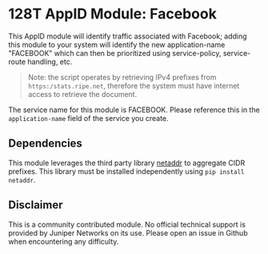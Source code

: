 # 128T AppID Module: Facebook

This AppID module will identify traffic associated with Facebook; adding this module to your system will identify the new application-name "FACEBOOK" which can then be prioritized using service-policy, service-route handling, etc.

> Note: the script operates by retrieving IPv4 prefixes from `https:/stats.ripe.net`, therefore the system must have internet access to retrieve the document.

The service name for this module is FACEBOOK. Please reference this in the `application-name` field of the service you create.

## Dependencies

This module leverages the third party library [netaddr](https://github.com/netaddr/netaddr) to aggregate CIDR prefixes. This library must be installed independently using `pip install netaddr`.

## Disclaimer

This is a community contributed module. No official technical support is provided by Juniper Networks on its use. Please open an issue in Github when encountering any difficulty.